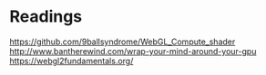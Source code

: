 # Readings

https://github.com/9ballsyndrome/WebGL_Compute_shader
http://www.bantherewind.com/wrap-your-mind-around-your-gpu
https://webgl2fundamentals.org/
